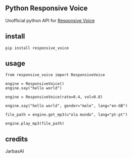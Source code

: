 ## Python Responsive Voice

Unofficial python API for [Responsive Voice](https://responsivevoice.org)

## install

    pip install responsive_voice

## usage

    from responsive_voice import ResponsiveVoice

    engine = ResponsiveVoice()
    engine.say("hello world")

    engine = ResponsiveVoice(rate=0.4, vol=0.8)

    engine.say("hello world", gender="male", lang="en-GB")

    file_path = engine.get_mp3(u"ola mundo", lang="pt-pt")

    engine.play_mp3(file_path)

## credits

JarbasAI

